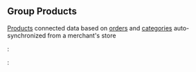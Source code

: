 ## Group Products

[Products](https://ecomstore.docs.apiary.io/#reference/products)
connected data based on
[orders](https://ecomstore.docs.apiary.io/#reference/orders) and
[categories](https://ecomstore.docs.apiary.io/#reference/categories)
auto-synchronized from a merchant's store

:[](recommended/apiary.apib)

:[](related/apiary.apib)
